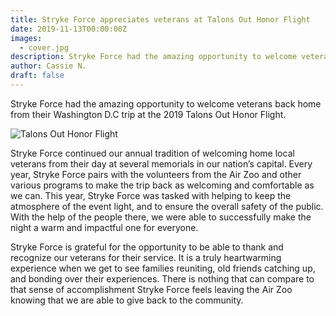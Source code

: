 ```yaml
---
title: Stryke Force appreciates veterans at Talons Out Honor Flight
date: 2019-11-13T00:00:00Z
images:
  - cover.jpg
description: Stryke Force had the amazing opportunity to welcome veterans back home from their Washington D.C trip at the 2019 Talons Out Honor Flight.
author: Cassie N.
draft: false
---
```


Stryke Force had the amazing opportunity to welcome veterans back home from their Washington D.C trip at the 2019 Talons Out Honor Flight.

<!--more-->

![Talons Out Honor Flight](https://photos.smugmug.com/photos/i-XDXz5fN/0/45f86700/M/i-XDXz5fN-M.jpg)

Stryke Force continued our annual tradition of welcoming home local veterans from their day at several memorials in our nation’s capital. Every year, Stryke Force pairs with the volunteers from the Air Zoo and other various programs to make the trip back as welcoming and comfortable as we can. This year, Stryke Force was tasked with helping to keep the atmosphere of the event light, and to ensure the overall safety of the public. With the help of the people there, we were able to successfully make the night a warm and impactful one for everyone.

Stryke Force is grateful for the opportunity to be able to thank and recognize our veterans for their service. It is a truly heartwarming experience when we get to see families reuniting, old friends catching up, and bonding over their experiences. There is nothing that can compare to that sense of accomplishment Stryke Force feels leaving the Air Zoo knowing that we are able to give back to the community.
